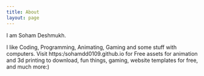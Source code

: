 ```yaml
---
title: About
layout: page
---
```


I am Soham Deshmukh.

I like Coding, Programming, Animating, Gaming and some stuff with computers. Visit https:/sohamdd0109.github.io for  Free assets for animation and 3d printing to download, fun things, gaming, website templates for free, and much more:)
